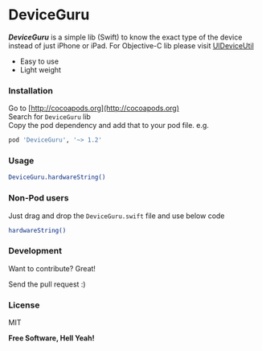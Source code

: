 # DeviceGuru

***DeviceGuru*** is a simple lib (Swift) to know the exact type of the device instead of just iPhone or iPad.
For Objective-C lib please visit [UIDeviceUtil](https://github.com/InderKumarRathore/UIDeviceUtil)
  - Easy to use
  - Light weight


### Installation

Go to [http://cocoapods.org](http://cocoapods.org) <br>
Search for `DeviceGuru` lib <br>
Copy the pod dependency and add that to your pod file. e.g.

```sh
pod 'DeviceGuru', '~> 1.2'
```

### Usage
```sh
DeviceGuru.hardwareString()
```

### Non-Pod users
Just drag and drop the `DeviceGuru.swift` file and use below code
```sh
hardwareString()
```

### Development

Want to contribute? Great!

Send the pull request :)


### License
MIT


**Free Software, Hell Yeah!**
